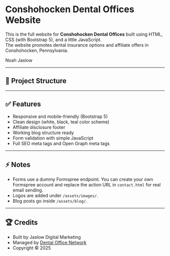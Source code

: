 # Conshohocken Dental Offices Website

This is the full website for **Conshohocken Dental Offices** built using HTML, CSS (with Bootstrap 5), and a little JavaScript.  
The website promotes dental insurance options and affiliate offers in Conshohocken, Pennsylvania.


Noah Jaslow

---

## 📁 Project Structure

---

## ✅ Features
- Responsive and mobile-friendly (Bootstrap 5)
- Clean design (white, black, teal color scheme)
- Affiliate disclosure footer
- Working blog structure ready
- Form validation with simple JavaScript
- Full SEO meta tags and Open Graph meta tags

---

## ⚡ Notes
- Forms use a dummy Formspree endpoint. You can create your own Formspree account and replace the action URL in `contact.html` for real email sending.
- Logos are added under `/assets/images/`.
- Blog posts go inside `/assets/blog/`.

---

## 🏆 Credits
- Built by Jaslow Digital Marketing
- Managed by [Dental Office Network](https://dentalofficenetwork.com)
- Copyright © 2025
